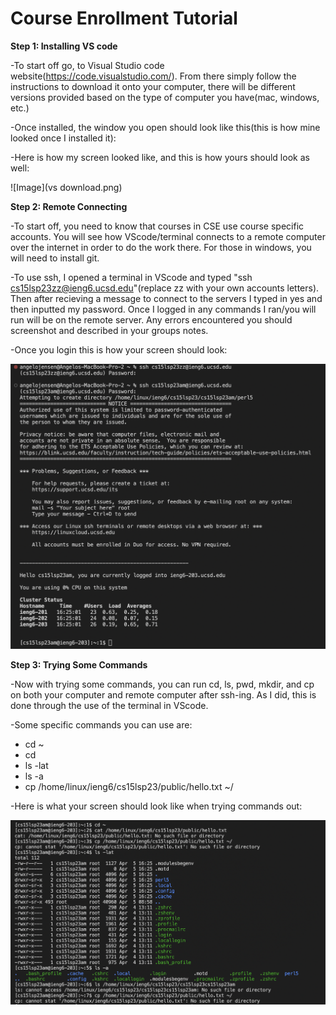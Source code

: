 # Course Enrollment Tutorial
**Step 1: Installing VS code**

-To start off go, to Visual Studio code website(https://code.visualstudio.com/). From there simply follow the instructions to download it onto your computer, there will be different versions provided based on the type of computer you have(mac, windows, etc.)


-Once installed, the window you open should look like this(this is how mine looked once I installed it):

-Here is how my screen looked like, and this is how yours should look as well:

![Image](vs download.png)

**Step 2: Remote Connecting**

-To start off, you need to know that courses in CSE use course specific accounts. You will see how VScode/terminal connects to a remote computer over the internet in order to do the work there. For those in windows, you will need to install git.

-To use ssh, I opened a terminal in VScode and typed "ssh cs15lsp23zz@ieng6.ucsd.edu"(replace zz with your own accounts letters). Then after recieving a message to connect to the servers I typed in yes and then inputted my password. Once I logged in any commands I ran/you will run will be on the remote server. Any errors encountered you should screenshot and described in your groups notes.

-Once you login this is how your screen should look:

![Image](connect.png)

**Step 3: Trying Some Commands**

-Now with trying some commands, you can run cd, ls, pwd, mkdir, and cp on both your computer and remote computer after ssh-ing. As I did, this is done through the use of the terminal in VScode.

-Some specific commands you can use are:
  * cd ~
  * cd
  * ls -lat
  * ls -a
  * cp /home/linux/ieng6/cs15lsp23/public/hello.txt ~/
  
-Here is what your screen should look like when trying commands out:

![Image](commands.png)


